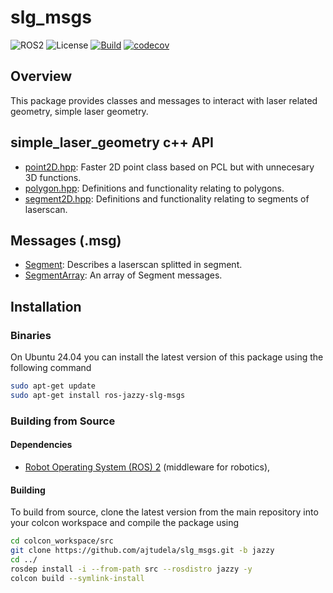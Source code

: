 # slg_msgs

![ROS2](https://img.shields.io/badge/ros2-jazzy-blue?logo=ros&logoColor=white)
![License](https://img.shields.io/github/license/ajtudela/slg_msgs)
[![Build](https://github.com/ajtudela/slg_msgs/actions/workflows/build.yml/badge.svg?branch=main)](https://github.com/ajtudela/slg_msgs/actions/workflows/build.yml)
[![codecov](https://codecov.io/gh/ajtudela/slg_msgs/graph/badge.svg?token=R48HZO62SQ)](https://codecov.io/gh/ajtudela/slg_msgs)

## Overview
This package provides classes and messages to interact with laser related geometry, simple laser geometry.

## simple_laser_geometry c++ API
* [point2D.hpp](include/slg_msgs/point2D.hpp): Faster 2D point class based on PCL but with unnecesary 3D functions.
* [polygon.hpp](include/slg_msgs/polygon.hpp): Definitions and functionality relating to polygons.
* [segment2D.hpp](include/slg_msgs/segment2D.hpp): Definitions and functionality relating to segments of laserscan.

## Messages (.msg)
* [Segment](msg/Segment.msg): Describes a laserscan splitted in segment.
* [SegmentArray](msg/SegmentArray.msg): An array of Segment messages.

## Installation

### Binaries

On Ubuntu 24.04 you can install the latest version of this package using the following command

```bash
sudo apt-get update
sudo apt-get install ros-jazzy-slg-msgs
```

### Building from Source

#### Dependencies

- [Robot Operating System (ROS) 2](https://docs.ros.org/en/jazzy/) (middleware for robotics),

#### Building

To build from source, clone the latest version from the main repository into your colcon workspace and compile the package using

```bash
cd colcon_workspace/src
git clone https://github.com/ajtudela/slg_msgs.git -b jazzy
cd ../
rosdep install -i --from-path src --rosdistro jazzy -y
colcon build --symlink-install
```